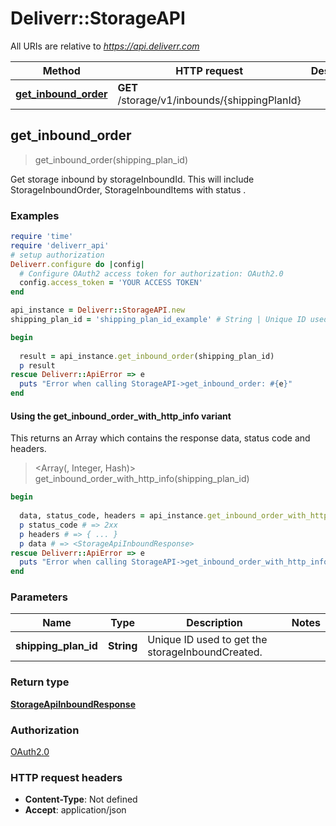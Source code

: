 # Deliverr::StorageAPI

All URIs are relative to *https://api.deliverr.com*

| Method | HTTP request | Description |
| ------ | ------------ | ----------- |
| [**get_inbound_order**](StorageAPI.md#get_inbound_order) | **GET** /storage/v1/inbounds/{shippingPlanId} |  |


## get_inbound_order

> <StorageApiInboundResponse> get_inbound_order(shipping_plan_id)



Get storage inbound by storageInboundId. This will include StorageInboundOrder, StorageInboundItems with status .

### Examples

```ruby
require 'time'
require 'deliverr_api'
# setup authorization
Deliverr.configure do |config|
  # Configure OAuth2 access token for authorization: OAuth2.0
  config.access_token = 'YOUR ACCESS TOKEN'
end

api_instance = Deliverr::StorageAPI.new
shipping_plan_id = 'shipping_plan_id_example' # String | Unique ID used to get the storageInboundCreated.

begin
  
  result = api_instance.get_inbound_order(shipping_plan_id)
  p result
rescue Deliverr::ApiError => e
  puts "Error when calling StorageAPI->get_inbound_order: #{e}"
end
```

#### Using the get_inbound_order_with_http_info variant

This returns an Array which contains the response data, status code and headers.

> <Array(<StorageApiInboundResponse>, Integer, Hash)> get_inbound_order_with_http_info(shipping_plan_id)

```ruby
begin
  
  data, status_code, headers = api_instance.get_inbound_order_with_http_info(shipping_plan_id)
  p status_code # => 2xx
  p headers # => { ... }
  p data # => <StorageApiInboundResponse>
rescue Deliverr::ApiError => e
  puts "Error when calling StorageAPI->get_inbound_order_with_http_info: #{e}"
end
```

### Parameters

| Name | Type | Description | Notes |
| ---- | ---- | ----------- | ----- |
| **shipping_plan_id** | **String** | Unique ID used to get the storageInboundCreated. |  |

### Return type

[**StorageApiInboundResponse**](StorageApiInboundResponse.md)

### Authorization

[OAuth2.0](../README.md#OAuth2.0)

### HTTP request headers

- **Content-Type**: Not defined
- **Accept**: application/json

